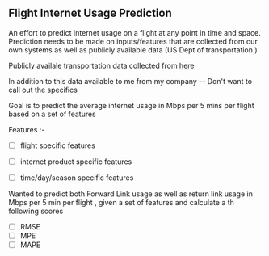 ## Flight Internet Usage Prediction

An effort to predict internet usage on a flight at any point in time and space.  Prediction needs to be made on inputs/features that are collected from our own systems as well as publicly available data (US Dept of transportation )

Publicly availale transportation data collected from [here](https://data.bts.gov/Research-and-Statistics/Transportation-Services-Index-and-Seasonally-Adjus/bw6n-ddqk)

In addition to this data available to me from my company -- Don't want to call out the specifics


Goal is to predict the average internet usage in Mbps per 5 mins per flight based on a set of features

Features :-
- [ ] flight specific features
- [ ] internet product specific features
- [ ] time/day/season specific features


Wanted to predict both Forward Link usage as well as return link usage in Mbps per 5 min per flight , given a set of features and calculate a th following scores

- [ ] RMSE
- [ ] MPE
- [ ] MAPE
